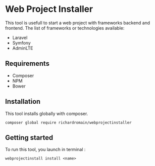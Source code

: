 # Web Project Installer

This tool is usefull to start a web project with frameworks backend and frontend. The list of frameworks or technologies available:
* Laravel
* Symfony
* AdminLTE

## Requirements
* Composer
* NPM
* Bower

## Installation

This tool installs globally with composer.

```composer global require richardromain/webprojectinstaller```

## Getting started

To run this tool, you launch in terminal :
 
```webprojectinstall install <name>```